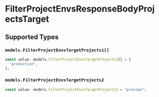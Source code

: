 # FilterProjectEnvsResponseBodyProjectsTarget


## Supported Types

### `models.FilterProjectEnvsTargetProjects1[]`

```typescript
const value: models.FilterProjectEnvsTargetProjects1[] = [
  "production",
];
```

### `models.FilterProjectEnvsTargetProjects2`

```typescript
const value: models.FilterProjectEnvsTargetProjects2 = "preview";
```

